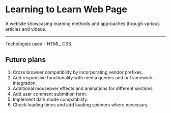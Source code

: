 # Learning to Learn Web Page

A website showcasing learning methods and approaches through various articles and videos.

---

Techologies used - HTML, CSS.

## Future plans

1. Cross browser compatibility by incorporating vendor prefixes.
2. Add responsive functionality with media queries and or framework integration.
3. Additional mouseover effects and animations for different sections.
4. Add user comment submition form.
5. Implement dark mode compatibility.
6. Check loading times and add loading spinners where necessary.

